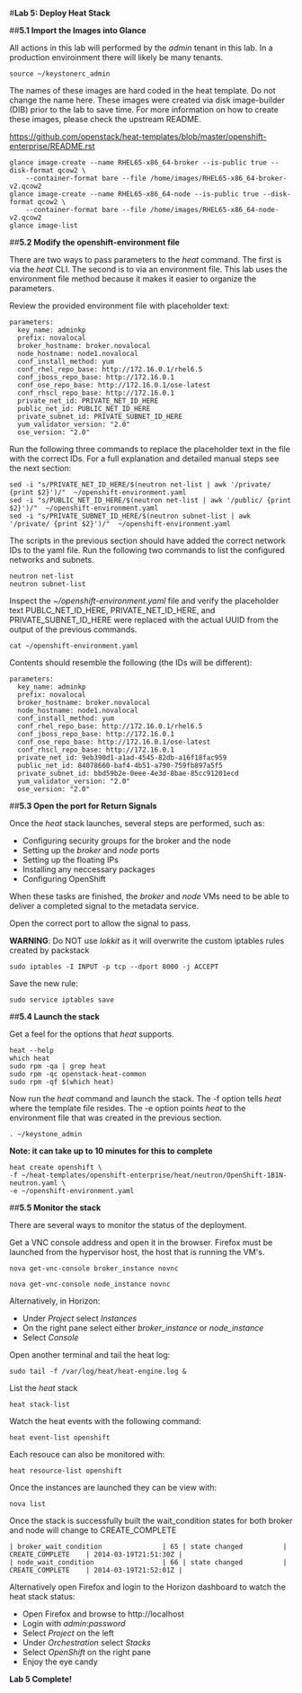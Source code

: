 #**Lab 5: Deploy Heat Stack**

##**5.1 Import the Images into Glance**


All actions in this lab will performed by the *admin* tenant in this lab.  In a production enviroinment there will likely be many tenants.

    source ~/keystonerc_admin


The names of these images are hard coded in the heat template.  Do not change the name here.  These images were created via disk image-builder (DIB) prior to the lab to save time.  For more information on how to create these images, please check the upstream README.

https://github.com/openstack/heat-templates/blob/master/openshift-enterprise/README.rst

    glance image-create --name RHEL65-x86_64-broker --is-public true --disk-format qcow2 \
        --container-format bare --file /home/images/RHEL65-x86_64-broker-v2.qcow2
    glance image-create --name RHEL65-x86_64-node --is-public true --disk-format qcow2 \
        --container-format bare --file /home/images/RHEL65-x86_64-node-v2.qcow2
    glance image-list



##**5.2 Modify the openshift-environment file**

There are two ways to pass parameters to the *heat* command.  The first is via the *heat* CLI.  The second is to via an environment file.  This lab uses the environment file method because it makes it easier to organize the parameters. 

Review the provided environment file with placeholder text:

    parameters:
      key_name: adminkp
      prefix: novalocal
      broker_hostname: broker.novalocal
      node_hostname: node1.novalocal
      conf_install_method: yum
      conf_rhel_repo_base: http://172.16.0.1/rhel6.5
      conf_jboss_repo_base: http://172.16.0.1
      conf_ose_repo_base: http://172.16.0.1/ose-latest
      conf_rhscl_repo_base: http://172.16.0.1
      private_net_id: PRIVATE_NET_ID_HERE
      public_net_id: PUBLIC_NET_ID_HERE
      private_subnet_id: PRIVATE_SUBNET_ID_HERE
      yum_validator_version: "2.0"
      ose_version: "2.0"
    
Run the following three commands to replace the placeholder text in the file with the correct IDs. For a full explanation and detailed manual steps see the next section:

    sed -i "s/PRIVATE_NET_ID_HERE/$(neutron net-list | awk '/private/ {print $2}')/"  ~/openshift-environment.yaml
    sed -i "s/PUBLIC_NET_ID_HERE/$(neutron net-list | awk '/public/ {print $2}')/"  ~/openshift-environment.yaml
    sed -i "s/PRIVATE_SUBNET_ID_HERE/$(neutron subnet-list | awk '/private/ {print $2}')/"  ~/openshift-environment.yaml

The scripts in the previous section should have added the correct network IDs to the yaml file. Run the following two commands to list the configured networks and subnets. 

    neutron net-list
    neutron subnet-list

Inspect the *~/openshift-environment.yaml* file and verify the placeholder text PUBLC_NET_ID_HERE, PRIVATE_NET_ID_HERE, and PRIVATE_SUBNET_ID_HERE were replaced with the actual UUID from the output of the previous commands.

    cat ~/openshift-environment.yaml

Contents should resemble the following (the IDs will be different):

    parameters:
      key_name: adminkp
      prefix: novalocal
      broker_hostname: broker.novalocal
      node_hostname: node1.novalocal
      conf_install_method: yum
      conf_rhel_repo_base: http://172.16.0.1/rhel6.5
      conf_jboss_repo_base: http://172.16.0.1
      conf_ose_repo_base: http://172.16.0.1/ose-latest
      conf_rhscl_repo_base: http://172.16.0.1
      private_net_id: 9eb390d1-a1ad-4545-82db-a16f18fac959
      public_net_id: 84078660-baf4-4b51-a790-759fb897a5f5
      private_subnet_id: bbd59b2e-0eee-4e3d-8bae-85cc91201ecd
      yum_validator_version: "2.0"
      ose_version: "2.0"

##**5.3 Open the port for Return Signals**

Once the *heat* stack launches, several steps are performed, such as:
* Configuring security groups for the broker and the node
* Setting up the *broker* and *node* ports
* Setting up the floating IPs
* Installing any neccessary packages
* Configuring OpenShift


When these tasks are finished, the *broker* and *node* VMs need to be able to deliver a completed signal to the metadata service.

Open the correct port to allow the signal to pass.

**WARNING**: Do NOT use *lokkit* as it will overwrite the custom iptables rules created by packstack

    sudo iptables -I INPUT -p tcp --dport 8000 -j ACCEPT

Save the new rule:

    sudo service iptables save


##**5.4 Launch the stack**

Get a feel for the options that *heat* supports.

    heat --help
    which heat
    sudo rpm -qa | grep heat
    sudo rpm -qc openstack-heat-common
    sudo rpm -qf $(which heat)

Now run the *heat* command and launch the stack. The -f option tells *heat* where the template file resides.  The -e option points *heat* to the environment file that was created in the previous section.

    . ~/keystone_admin

**Note: it can take up to 10 minutes for this to complete**

    heat create openshift \
    -f ~/heat-templates/openshift-enterprise/heat/neutron/OpenShift-1B1N-neutron.yaml \
    -e ~/openshift-environment.yaml


##**5.5 Monitor the stack**

There are several ways to monitor the status of the deployment.  

Get a VNC console address and open it in the browser.  Firefox must be launched from the hypervisor host, the host that is running the VM's.

    nova get-vnc-console broker_instance novnc
    
    nova get-vnc-console node_instance novnc

Alternatively, in Horizon:

* Under *Project* select *Instances*
* On the right pane select either *broker_instance* or *node_instance*
* Select *Console*


Open another terminal and tail the heat log:

    sudo tail -f /var/log/heat/heat-engine.log &


List the *heat* stack

    heat stack-list

Watch the heat events with the following command:

    heat event-list openshift

Each resouce can also be monitored with:

    heat resource-list openshift

Once the instances are launched they can be view with:

    nova list


Once the stack is successfully built the wait_condition states for both broker and node will change to CREATE_COMPLETE

    | broker_wait_condition               | 65 | state changed          | CREATE_COMPLETE    | 2014-03-19T21:51:30Z |
    | node_wait_condition                 | 66 | state changed          | CREATE_COMPLETE    | 2014-03-19T21:52:01Z |

Alternatively open Firefox and login to the Horizon dashboard to watch the heat stack status:

* Open Firefox and browse to http://localhost
* Login with *admin*:*password*
* Select *Project* on the left
* Under *Orchestration* select *Stacks*
* Select *OpenShift* on the right pane
* Enjoy the eye candy


**Lab 5 Complete!**

<!--BREAK-->

